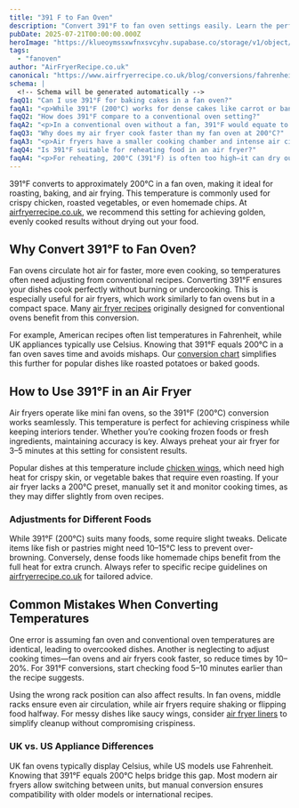 ```yaml
---
title: "391 F to Fan Oven"
description: "Convert 391°F to fan oven settings easily. Learn the perfect air fryer equivalent for precise cooking. Includes UK temperature conversions."
pubDate: 2025-07-21T00:00:00.000Z
heroImage: "https://klueoymssxwfnxsvcyhv.supabase.co/storage/v1/object/public/Shmucket/391-f-to-fan-oven.png"
tags:
  - "fanoven"
author: "AirFryerRecipe.co.uk"
canonical: "https://www.airfryerrecipe.co.uk/blog/conversions/fahrenheit-to-fan-oven/391-f-to-fan-oven"
schema: |
  <!-- Schema will be generated automatically -->
faqQ1: "Can I use 391°F for baking cakes in a fan oven?"
faqA1: "<p>While 391°F (200°C) works for dense cakes like carrot or banana bread, lighter sponges may brown too quickly. Reduce the temperature to 180°C (356°F) for delicate bakes and extend cooking time slightly for even results.</p>"
faqQ2: "How does 391°F compare to a conventional oven setting?"
faqA2: "<p>In a conventional oven without a fan, 391°F would equate to roughly 220°C to achieve similar cooking results. Fan ovens (and air fryers) are more efficient, so the lower 200°C setting delivers equivalent heat distribution.</p>"
faqQ3: "Why does my air fryer cook faster than my fan oven at 200°C?"
faqA3: "<p>Air fryers have a smaller cooking chamber and intense air circulation, speeding up cooking times. At 200°C (391°F), foods may cook 20–30% faster than in a full-sized fan oven, so adjust timings accordingly.</p>"
faqQ4: "Is 391°F suitable for reheating food in an air fryer?"
faqA4: "<p>For reheating, 200°C (391°F) is often too high—it can dry out leftovers. Opt for 160–180°C (320–356°F) and shorter intervals, shaking the basket occasionally for even warming without overcooking.</p>"
---
```

<p>391°F converts to approximately 200°C in a fan oven, making it ideal for roasting, baking, and air frying. This temperature is commonly used for crispy chicken, roasted vegetables, or even homemade chips. At <a href=https://www.airfryerrecipe.co.uk>airfryerrecipe.co.uk</a>, we recommend this setting for achieving golden, evenly cooked results without drying out your food.</p>

<h2>Why Convert 391°F to Fan Oven?</h2>
<p>Fan ovens circulate hot air for faster, more even cooking, so temperatures often need adjusting from conventional recipes. Converting 391°F ensures your dishes cook perfectly without burning or undercooking. This is especially useful for air fryers, which work similarly to fan ovens but in a compact space. Many <a href=https://www.airfryerrecipe.co.uk/recipes>air fryer recipes</a> originally designed for conventional ovens benefit from this conversion.</p>
<p>For example, American recipes often list temperatures in Fahrenheit, while UK appliances typically use Celsius. Knowing that 391°F equals 200°C in a fan oven saves time and avoids mishaps. Our <a href=https://www.airfryerrecipe.co.uk/air-fryer-conversion-chart>conversion chart</a> simplifies this further for popular dishes like roasted potatoes or baked goods.</p>

<h2>How to Use 391°F in an Air Fryer</h2>
<p>Air fryers operate like mini fan ovens, so the 391°F (200°C) conversion works seamlessly. This temperature is perfect for achieving crispiness while keeping interiors tender. Whether you’re cooking frozen foods or fresh ingredients, maintaining accuracy is key. Always preheat your air fryer for 3–5 minutes at this setting for consistent results.</p>
<p>Popular dishes at this temperature include <a href=https://www.airfryerrecipe.co.uk/recipe-category/chicken>chicken wings</a>, which need high heat for crispy skin, or vegetable bakes that require even roasting. If your air fryer lacks a 200°C preset, manually set it and monitor cooking times, as they may differ slightly from oven recipes.</p>

<h3>Adjustments for Different Foods</h3>
<p>While 391°F (200°C) suits many foods, some require slight tweaks. Delicate items like fish or pastries might need 10–15°C less to prevent over-browning. Conversely, dense foods like homemade chips benefit from the full heat for extra crunch. Always refer to specific recipe guidelines on <a href=https://www.airfryerrecipe.co.uk>airfryerrecipe.co.uk</a> for tailored advice.</p>

<h2>Common Mistakes When Converting Temperatures</h2>
<p>One error is assuming fan oven and conventional oven temperatures are identical, leading to overcooked dishes. Another is neglecting to adjust cooking times—fan ovens and air fryers cook faster, so reduce times by 10–20%. For 391°F conversions, start checking food 5–10 minutes earlier than the recipe suggests.</p>
<p>Using the wrong rack position can also affect results. In fan ovens, middle racks ensure even air circulation, while air fryers require shaking or flipping food halfway. For messy dishes like saucy wings, consider <a href=https://www.airfryerrecipe.co.uk/air-fryer-cleaner>air fryer liners</a> to simplify cleanup without compromising crispiness.</p>

<h3>UK vs. US Appliance Differences</h3>
<p>UK fan ovens typically display Celsius, while US models use Fahrenheit. Knowing that 391°F equals 200°C helps bridge this gap. Most modern air fryers allow switching between units, but manual conversion ensures compatibility with older models or international recipes.</p>
